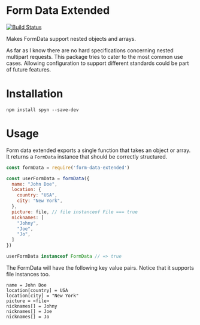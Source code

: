 # Form Data Extended
[![Build Status](https://travis-ci.org/bas080/form-data-extended.svg?branch=master)](https://travis-ci.org/bas080/form-data-extended)

Makes FormData support nested objects and arrays.

As far as I know there are no hard specifications concerning nested multipart
requests.  This package tries to cater to the most common use cases.  Allowing
configuration to support different standards could be part of future features.

# Installation

`npm install spyn --save-dev`

# Usage

Form data extended exports a single function that takes an object or array. It
returns a `FormData` instance that should be correctly structured.

```javascript
const formData = require('form-data-extended')

const userFormData = formData({
  name: "John Doe",
  location: {
    country: "USA",
    city: "New York",
  },
  picture: file, // file instanceof File === true
  nicknames: [
    "Johny",
    "Joe",
    "Jo",
  ]
})

userFormData instanceof FormData // => true
```

The FormData will have the following key value pairs. Notice that it supports
file instances too.

```
name = John Doe
location[country] = USA
location[city] = "New York"
picture = <file>
nicknames[] = Johny
nicknames[] = Joe
nicknames[] = Jo
```
